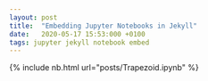 ```yaml
---
layout: post
title:  "Embedding Jupyter Notebooks in Jekyll"
date:   2020-05-17 15:53:000 +0100
tags: jupyter jekyll notebook embed
---
```


{% include nb.html url="posts/Trapezoid.ipynb" %}
